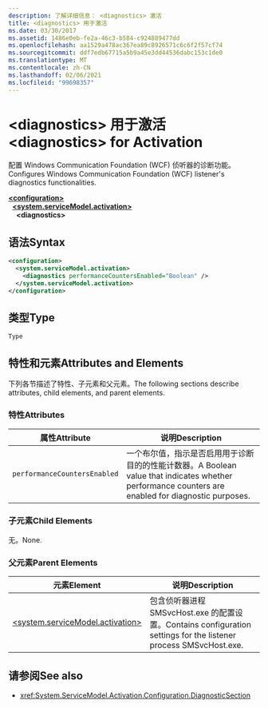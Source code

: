 ```yaml
---
description: 了解详细信息： <diagnostics> 激活
title: <diagnostics> 用于激活
ms.date: 03/30/2017
ms.assetid: 1486e0eb-fe2a-46c3-b584-c924889477dd
ms.openlocfilehash: aa1529a478ac367ea89c8926571c6c6f2f57cf74
ms.sourcegitcommit: ddf7edb67715a5b9a45e3dd44536dabc153c1de0
ms.translationtype: MT
ms.contentlocale: zh-CN
ms.lasthandoff: 02/06/2021
ms.locfileid: "99698357"
---
```

# <a name="diagnostics-for-activation"></a><span data-ttu-id="0636c-103">\<diagnostics> 用于激活</span><span class="sxs-lookup"><span data-stu-id="0636c-103">\<diagnostics> for Activation</span></span>

<span data-ttu-id="0636c-104">配置 Windows Communication Foundation (WCF) 侦听器的诊断功能。</span><span class="sxs-lookup"><span data-stu-id="0636c-104">Configures Windows Communication Foundation (WCF) listener's diagnostics functionalities.</span></span>  
  
[**\<configuration>**](../configuration-element.md)\
&nbsp;&nbsp;[**\<system.serviceModel.activation>**](system-servicemodel-activation.md)\
&nbsp;&nbsp;&nbsp;&nbsp;**\<diagnostics>**  
  
## <a name="syntax"></a><span data-ttu-id="0636c-105">语法</span><span class="sxs-lookup"><span data-stu-id="0636c-105">Syntax</span></span>  
  
```xml  
<configuration>
  <system.serviceModel.activation>
    <diagnostics performanceCountersEnabled="Boolean" />
  </system.serviceModel.activation>
</configuration>
```  
  
## <a name="type"></a><span data-ttu-id="0636c-106">类型</span><span class="sxs-lookup"><span data-stu-id="0636c-106">Type</span></span>  

 `Type`  
  
## <a name="attributes-and-elements"></a><span data-ttu-id="0636c-107">特性和元素</span><span class="sxs-lookup"><span data-stu-id="0636c-107">Attributes and Elements</span></span>  

 <span data-ttu-id="0636c-108">下列各节描述了特性、子元素和父元素。</span><span class="sxs-lookup"><span data-stu-id="0636c-108">The following sections describe attributes, child elements, and parent elements.</span></span>  
  
### <a name="attributes"></a><span data-ttu-id="0636c-109">特性</span><span class="sxs-lookup"><span data-stu-id="0636c-109">Attributes</span></span>  
  
|<span data-ttu-id="0636c-110">属性</span><span class="sxs-lookup"><span data-stu-id="0636c-110">Attribute</span></span>|<span data-ttu-id="0636c-111">说明</span><span class="sxs-lookup"><span data-stu-id="0636c-111">Description</span></span>|  
|---------------|-----------------|  
|`performanceCountersEnabled`|<span data-ttu-id="0636c-112">一个布尔值，指示是否启用用于诊断目的的性能计数器。</span><span class="sxs-lookup"><span data-stu-id="0636c-112">A Boolean value that indicates whether performance counters are enabled for diagnostic purposes.</span></span>|  
  
### <a name="child-elements"></a><span data-ttu-id="0636c-113">子元素</span><span class="sxs-lookup"><span data-stu-id="0636c-113">Child Elements</span></span>  

 <span data-ttu-id="0636c-114">无。</span><span class="sxs-lookup"><span data-stu-id="0636c-114">None.</span></span>  
  
### <a name="parent-elements"></a><span data-ttu-id="0636c-115">父元素</span><span class="sxs-lookup"><span data-stu-id="0636c-115">Parent Elements</span></span>  
  
|<span data-ttu-id="0636c-116">元素</span><span class="sxs-lookup"><span data-stu-id="0636c-116">Element</span></span>|<span data-ttu-id="0636c-117">说明</span><span class="sxs-lookup"><span data-stu-id="0636c-117">Description</span></span>|  
|-------------|-----------------|  
|[\<system.serviceModel.activation>](system-servicemodel-activation.md)|<span data-ttu-id="0636c-118">包含侦听器进程 SMSvcHost.exe 的配置设置。</span><span class="sxs-lookup"><span data-stu-id="0636c-118">Contains configuration settings for the listener process SMSvcHost.exe.</span></span>|  
  
## <a name="see-also"></a><span data-ttu-id="0636c-119">请参阅</span><span class="sxs-lookup"><span data-stu-id="0636c-119">See also</span></span>

- <xref:System.ServiceModel.Activation.Configuration.DiagnosticSection>

